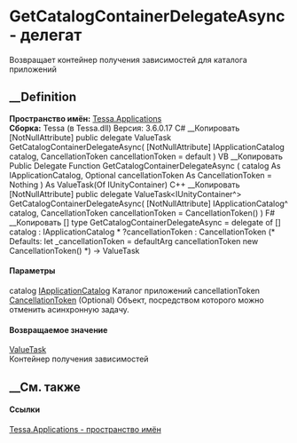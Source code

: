 # GetCatalogContainerDelegateAsync - делегат
Возвращает контейнер получения зависимостей для каталога приложений
## __Definition
 **Пространство имён:** [Tessa.Applications](N_Tessa_Applications.htm)  
 **Сборка:** Tessa (в Tessa.dll) Версия: 3.6.0.17
C# __Копировать
    [NotNullAttribute]
    public delegate ValueTask<IUnityContainer> GetCatalogContainerDelegateAsync(
    	[NotNullAttribute] IApplicationCatalog catalog,
    	CancellationToken cancellationToken = default
    )
VB __Копировать
    <NotNullAttribute>
    Public Delegate Function GetCatalogContainerDelegateAsync ( 
    	<NotNullAttribute> catalog As IApplicationCatalog,
    	Optional cancellationToken As CancellationToken = Nothing
    ) As ValueTask(Of IUnityContainer)
C++ __Копировать
    [NotNullAttribute]
    public delegate ValueTask<IUnityContainer^> GetCatalogContainerDelegateAsync(
    	[NotNullAttribute] IApplicationCatalog^ catalog, 
    	CancellationToken cancellationToken = CancellationToken()
    )
F# __Копировать
     [<NotNullAttribute>]
    type GetCatalogContainerDelegateAsync = 
        delegate of 
            [<NotNullAttribute>] catalog : IApplicationCatalog * 
            ?cancellationToken : CancellationToken 
    (* Defaults:
            let _cancellationToken = defaultArg cancellationToken new CancellationToken()
    *)
    -> ValueTask<IUnityContainer>
#### Параметры
catalog [IApplicationCatalog](T_Tessa_Applications_IApplicationCatalog.htm)
    Каталог приложений
cancellationToken
[CancellationToken](https://learn.microsoft.com/dotnet/api/system.threading.cancellationtoken)
(Optional)
    Объект, посредством которого можно отменить асинхронную задачу.
#### Возвращаемое значение
[ValueTask](https://learn.microsoft.com/dotnet/api/system.threading.tasks.valuetask-1)<IUnityContainer>  
Контейнер получения зависимостей
##  __См. также
#### Ссылки
[Tessa.Applications - пространство имён](N_Tessa_Applications.htm)
